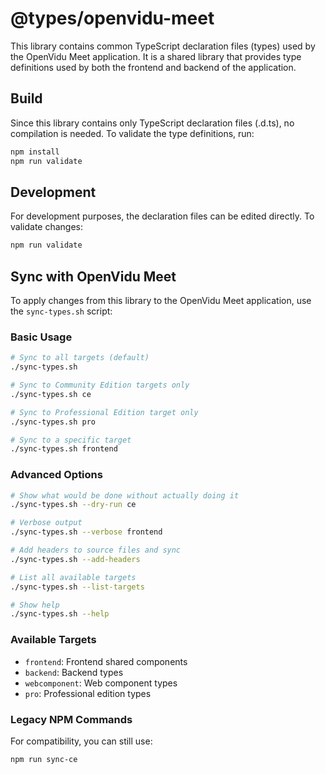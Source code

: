 # @types/openvidu-meet

This library contains common TypeScript declaration files (types) used by the OpenVidu Meet application. It is a shared library that provides type definitions used by both the frontend and backend of the application.

## Build

Since this library contains only TypeScript declaration files (.d.ts), no compilation is needed. To validate the type definitions, run:

```bash
npm install
npm run validate
```

## Development

For development purposes, the declaration files can be edited directly. To validate changes:

```bash
npm run validate
```

## Sync with OpenVidu Meet

To apply changes from this library to the OpenVidu Meet application, use the `sync-types.sh` script:

### Basic Usage

```bash
# Sync to all targets (default)
./sync-types.sh

# Sync to Community Edition targets only
./sync-types.sh ce

# Sync to Professional Edition target only
./sync-types.sh pro

# Sync to a specific target
./sync-types.sh frontend
```

### Advanced Options

```bash
# Show what would be done without actually doing it
./sync-types.sh --dry-run ce

# Verbose output
./sync-types.sh --verbose frontend

# Add headers to source files and sync
./sync-types.sh --add-headers

# List all available targets
./sync-types.sh --list-targets

# Show help
./sync-types.sh --help
```

### Available Targets

- `frontend`: Frontend shared components
- `backend`: Backend types
- `webcomponent`: Web component types
- `pro`: Professional edition types

### Legacy NPM Commands

For compatibility, you can still use:

```bash
npm run sync-ce
```
